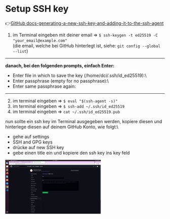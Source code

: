 # Setup SSH key 


:point_right:[GitHub docs-generating-a-new-ssh-key-and-adding-it-to-the-ssh-agent](https://docs.github.com/en/authentication/connecting-to-github-with-ssh/generating-a-new-ssh-key-and-adding-it-to-the-ssh-agent)

1. im Terminal eingeben mit deiner email => `$ ssh-keygen -t ed25519 -C "your_email@example.com"`\
(die email, welche bei GitHub hinterlegt ist, siehe: `git config --global --list`)

---
**danach, bei den folgenden prompts, einfach Enter:**

- Enter file in which to save the key (/home/dci/.ssh/id_ed25519):\
- Enter passphrase (empty for no passphrase):\
- Enter same passphrase again: 

---
2. im terminal eingeben => `$ eval "$(ssh-agent -s)"`
3. im terminal eingeben => `$ ssh-add ~/.ssh/id_ed25519`
4. im terminal eingeben => `cat ~/.ssh/id_ed25519.pub`

nun sollte ein ssh key im Terminal ausgegeben werden, kopiere diesen und hinterlege diesen auf deinem GitHub Konto, wie folgt:\

- gehe auf settings 
- SSH and GPG keys 
- drücke auf new SSH key 
- gebe einen title ein und kopiere den ssh key ins key feld

<img src="ssh-github.png" alt="ssh-github" width="60%"> 

